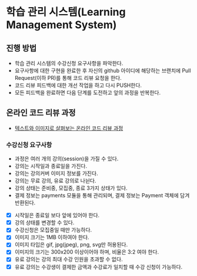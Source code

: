 # 학습 관리 시스템(Learning Management System)

## 진행 방법

* 학습 관리 시스템의 수강신청 요구사항을 파악한다.
* 요구사항에 대한 구현을 완료한 후 자신의 github 아이디에 해당하는 브랜치에 Pull Request(이하 PR)를 통해 코드 리뷰 요청을 한다.
* 코드 리뷰 피드백에 대한 개선 작업을 하고 다시 PUSH한다.
* 모든 피드백을 완료하면 다음 단계를 도전하고 앞의 과정을 반복한다.

## 온라인 코드 리뷰 과정

* [텍스트와 이미지로 살펴보는 온라인 코드 리뷰 과정](https://github.com/next-step/nextstep-docs/tree/master/codereview)

### 수강신청 요구사항

+ 과정은 여러 개의 강의(session)을 가질 수 있다.
+ 강의는 시작일과 종료일을 가진다.
+ 강의는 강의커버 이미지 정보를 가진다.
+ 강의는 무료 강의, 유료 강의로 나뉜다.
+ 강의 상태는 준비중, 모집중, 종료 3가지 상태가 있다.
+ 결제 정보는 payments 모듈을 통해 관리되며, 결제 정보는 Payment 객체에 담겨 반환된다.

+ [x] 시작일은 종료일 보다 앞에 있어야 한다.
+ [x] 강의 상태를 변경할 수 있다.
+ [x] 수강신청은 모집중일 때만 가능하다.
+ [x] 이미지 크기는 1MB 이하여야 한다.
+ [x] 이미지 타입은 gif, jpg(jpeg), png, svg만 허용된다.
+ [x] 이미지의 크기는 300x200 이상이어야 하며, 비율은 3:2 여야 한다.
+ [x] 유료 강의는 강의 최대 수강 인원을 초과할 수 없다.
+ [x] 유료 강의는 수강생이 결제한 금액과 수강료가 일치할 때 수강 신청이 가능하다.

